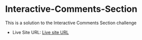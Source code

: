 # Interactive-Comments-Section
This is a solution to the Interactive Comments Section challenge

- Live Site URL: [Live site URL](https://wojciech94.github.io/Interactive-Comments-Section/)
